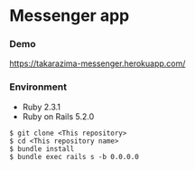 # Messenger app

### Demo
https://takarazima-messenger.herokuapp.com/

### Environment
- Ruby 2.3.1
- Ruby on Rails 5.2.0

```
$ git clone <This repository>
$ cd <This repository name>
$ bundle install
$ bundle exec rails s -b 0.0.0.0
```
